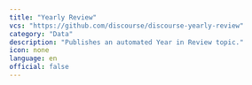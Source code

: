 ```yaml
---
title: "Yearly Review"
vcs: "https://github.com/discourse/discourse-yearly-review"
category: "Data"
description: "Publishes an automated Year in Review topic."
icon: none
language: en
official: false
---
```

